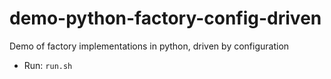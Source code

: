 # demo-python-factory-config-driven

Demo of factory implementations in python, driven by configuration

* Run: `run.sh`